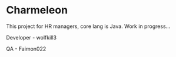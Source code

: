 # Charmeleon
This project for HR managers, core lang is Java. Work in progress...

Developer - wolfkill3

QA - Faimon022
